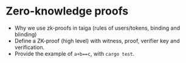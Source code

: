 # Zero-knowledge proofs

* Why we use zk-proofs in taiga (rules of users/tokens, binding and blinding)
* Define a ZK-proof (high level) with witness, proof, verifier key and verification. 
* Provide the example of `a+b==c`, with `cargo test`.